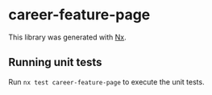 # career-feature-page

This library was generated with [Nx](https://nx.dev).

## Running unit tests

Run `nx test career-feature-page` to execute the unit tests.
